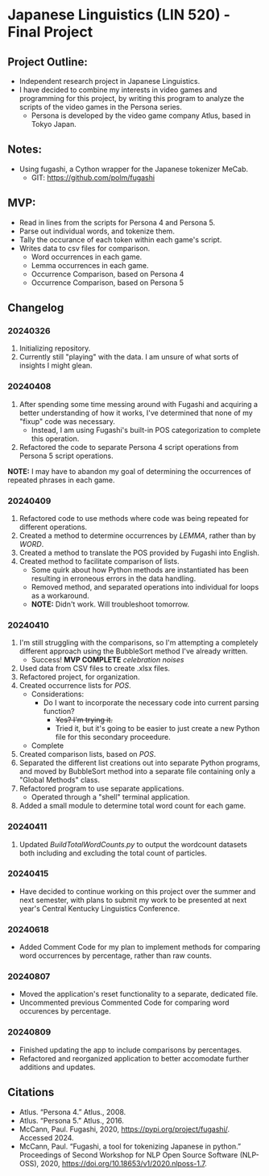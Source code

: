 # Japanese Linguistics (LIN 520) - Final Project

## Project Outline:
- Independent research project in Japanese Linguistics.
- I have decided to combine my interests in video games and programming for this project, by writing this program to analyze the scripts of the video games in the Persona series.
    - Persona is developed by the video game company Atlus, based in Tokyo Japan.


## Notes:
- Using fugashi, a Cython wrapper for the Japanese tokenizer MeCab.
    - GIT: https://github.com/polm/fugashi


## MVP:
- Read in lines from the scripts for Persona 4 and Persona 5.
- Parse out individual words, and tokenize them.
- Tally the occurance of each token within each game's script.
- Writes data to csv files for comparison.
    - Word occurrences in each game.
    - Lemma occurrences in each game.
    - Occurrence Comparison, based on Persona 4
    - Occurrence Comparison, based on Persona 5


## Changelog

### 20240326
1) Initializing repository.
2) Currently still "playing" with the data. I am unsure of what sorts of insights I might glean.


### 20240408
1) After spending some time messing around with Fugashi and acquiring a better understanding of how it works, I've determined that none of my "fixup" code was necessary.
    - Instead, I am using Fugashi's built-in POS categorization to complete this operation.
2) Refactored the code to separate Persona 4 script operations from Persona 5 script operations.

**NOTE:** I may have to abandon my goal of determining the occurrences of repeated phrases in each game.


### 20240409
1) Refactored code to use methods where code was being repeated for different operations.
2) Created a method to determine occurrences by *LEMMA*, rather than by *WORD*.
3) Created a method to translate the POS provided by Fugashi into English.
4) Created method to facilitate comparison of lists.
    - Some quirk about how Python methods are instantiated has been resulting in erroneous errors in the data handling.
    - Removed method, and separated operations into individual for loops as a workaround.
    - **NOTE:** Didn't work. Will troubleshoot tomorrow.

### 20240410
1) I'm still struggling with the comparisons, so I'm attempting a completely different approach using the BubbleSort method I've already written.
    - Success! **MVP COMPLETE** *celebration noises*
2) Used data from CSV files to create .xlsx files.
3) Refactored project, for organization.
4) Created occurrence lists for *POS*.
    - Considerations:
        - Do I want to incorporate the necessary code into current parsing function?
            - ~~Yes? I'm trying it.~~
            - Tried it, but it's going to be easier to just create a new Python file for this secondary proceedure.
    - Complete
5) Created comparison lists, based on *POS*.
6) Separated the different list creations out into separate Python programs, and moved by BubbleSort method into a separate file containing only a "Global Methods" class.
7) Refactored program to use separate applications.
    - Operated through a "shell" terminal application.
8) Added a small module to determine total word count for each game.

### 20240411
1) Updated *BuildTotalWordCounts.py* to output the wordcount datasets both including and excluding the total count of particles.

### 20240415
- Have decided to continue working on this project over the summer and next semester, with plans to submit my work to be presented at next year's Central Kentucky Linguistics Conference.

### 20240618
- Added Comment Code for my plan to implement methods for comparing word occurrences by percentage, rather than raw counts.

### 20240807
- Moved the application's reset functionality to a separate, dedicated file.
- Uncommented previous Commented Code for comparing word occurences by percentage.

### 20240809
- Finished updating the app to include comparisons by percentages.
- Refactored and reorganized application to better accomodate further additions and updates.


## Citations
- Atlus. “Persona 4.” Atlus., 2008.
- Atlus. “Persona 5.” Atlus., 2016.
- McCann, Paul. Fugashi, 2020, https://pypi.org/project/fugashi/. Accessed 2024.
- McCann, Paul. “Fugashi, a tool for tokenizing Japanese in python.” Proceedings of Second Workshop for NLP Open Source Software (NLP-OSS), 2020, https://doi.org/10.18653/v1/2020.nlposs-1.7.
